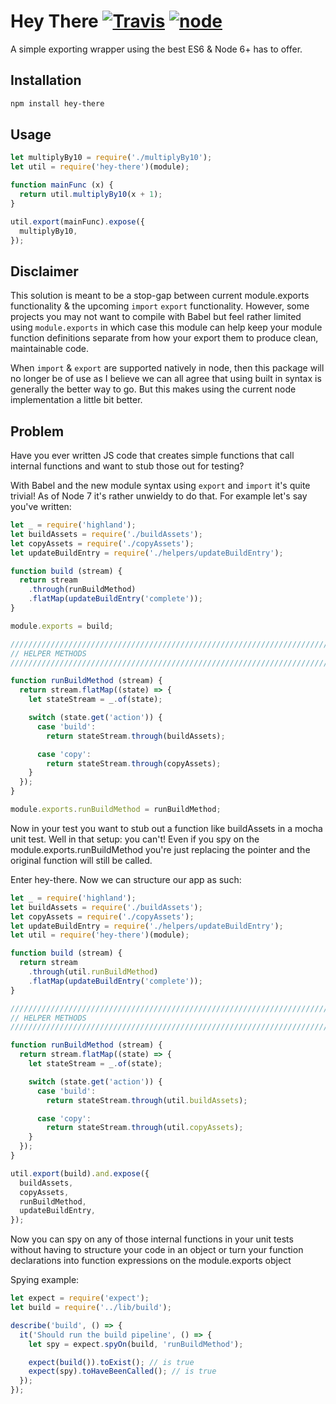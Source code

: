 # Hey There [![Travis](https://img.shields.io/travis/jayzawrotny/hey-there.svg)](https://travis-ci.org/jayzawrotny/hey-there) [![node](https://img.shields.io/node/v/gh-badges.svg)]()

A simple exporting wrapper using the best ES6 & Node 6+ has to offer.

## Installation

```bash
npm install hey-there
```

## Usage
```js
let multiplyBy10 = require('./multiplyBy10');
let util = require('hey-there')(module);

function mainFunc (x) {
  return util.multiplyBy10(x + 1);
}

util.export(mainFunc).expose({
  multiplyBy10,
});

```

## Disclaimer
This solution is meant to be a stop-gap between current module.exports functionality & the upcoming `import` `export` functionality. However, some projects you may not want to compile with Babel but feel rather limited using `module.exports` in which case this module can help keep your module function definitions separate from how your export them to produce clean, maintainable code.

When `import` & `export` are supported natively in node, then this package will no longer be of use as I believe we can all agree that using built in syntax is generally the better way to go. But this makes using the current node implementation a little bit better.

## Problem
Have you ever written JS code that creates simple functions that call internal functions and want to stub those out for testing?

With Babel and the new module syntax using `export` and `import` it's quite trivial! As of Node 7 it's rather unwieldy to do that. For example let's say you've written:

```js
let _ = require('highland');
let buildAssets = require('./buildAssets');
let copyAssets = require('./copyAssets');
let updateBuildEntry = require('./helpers/updateBuildEntry');

function build (stream) {
  return stream
    .through(runBuildMethod)
    .flatMap(updateBuildEntry('complete'));
}

module.exports = build;

//////////////////////////////////////////////////////////////////////////////
// HELPER METHODS
//////////////////////////////////////////////////////////////////////////////

function runBuildMethod (stream) {
  return stream.flatMap((state) => {
    let stateStream = _.of(state);

    switch (state.get('action')) {
      case 'build':
        return stateStream.through(buildAssets);

      case 'copy':
        return stateStream.through(copyAssets);
    }
  });
}

module.exports.runBuildMethod = runBuildMethod;
```

Now in your test you want to stub out a function like buildAssets in a mocha unit test. Well in that setup: you can't! Even if you spy on the module.exports.runBuildMethod you're just replacing the pointer and the original function will still be called.

Enter hey-there. Now we can structure our app as such:

```js
let _ = require('highland');
let buildAssets = require('./buildAssets');
let copyAssets = require('./copyAssets');
let updateBuildEntry = require('./helpers/updateBuildEntry');
let util = require('hey-there')(module);

function build (stream) {
  return stream
    .through(util.runBuildMethod)
    .flatMap(updateBuildEntry('complete'));
}

//////////////////////////////////////////////////////////////////////////////
// HELPER METHODS
//////////////////////////////////////////////////////////////////////////////

function runBuildMethod (stream) {
  return stream.flatMap((state) => {
    let stateStream = _.of(state);

    switch (state.get('action')) {
      case 'build':
        return stateStream.through(util.buildAssets);

      case 'copy':
        return stateStream.through(util.copyAssets);
    }
  });
}

util.export(build).and.expose({
  buildAssets,
  copyAssets,
  runBuildMethod,
  updateBuildEntry,
});
```

Now you can spy on any of those internal functions in your unit tests without having to structure your code in an object or turn your function declarations into function expressions on the module.exports object

Spying example:

```js
let expect = require('expect');
let build = require('../lib/build');

describe('build', () => {
  it('Should run the build pipeline', () => {
    let spy = expect.spyOn(build, 'runBuildMethod');

    expect(build()).toExist(); // is true
    expect(spy).toHaveBeenCalled(); // is true
  });
});
```

